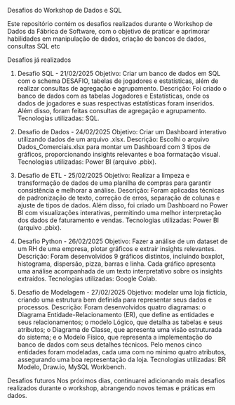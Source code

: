 Desafios do Workshop de Dados e SQL

Este repositório contém os desafios realizados durante o Workshop de Dados da Fábrica de Software, com o objetivo de praticar e aprimorar habilidades em manipulação de dados, criação de bancos de dados, consultas SQL etc

Desafios já realizados

1. Desafio SQL - 21/02/2025
Objetivo: Criar um banco de dados em SQL com o schema DESAFIO, tabelas de jogadores e estatísticas, além de realizar consultas de agregação e agrupamento.
Descrição: Foi criado o banco de dados com as tabelas Jogadores e Estatísticas, onde os dados de jogadores e suas respectivas estatísticas foram inseridos. Além disso, foram feitas consultas de agregação e agrupamento.
Tecnologias utilizadas: SQL.

2. Desafio de Dados - 24/02/2025
Objetivo: Criar um Dashboard interativo utilizando dados de um arquivo .xlsx.
Descrição: Escolhi o arquivo Dados_Comerciais.xlsx para montar um Dashboard com 3 tipos de gráficos, proporcionando insights relevantes e boa formatação visual.
Tecnologias utilizadas: Power BI (arquivo .pbix).

3. Desafio de ETL - 25/02/2025
Objetivo: Realizar a limpeza e transformação de dados de uma planilha de compras para garantir consistência e melhorar a análise.
Descrição: Foram aplicadas técnicas de padronização de texto, correção de erros, separação de colunas e ajuste de tipos de dados. Além disso, foi criado um Dashboard no Power BI com visualizações interativas, permitindo uma melhor interpretação dos dados de faturamento e vendas.
Tecnologias utilizadas: Power BI (arquivo .pbix).

4. Desafio Python - 26/02/2025
Objetivo: Fazer a análise de um dataset de um RH de uma empresa, plotar gráficos e extrair insights relevantes.
Descrição: Foram desenvolvidos 9 gráficos distintos, incluindo boxplot, histograma, dispersão, pizza, barras e linha. Cada gráfico apresenta uma análise acompanhada de um texto interpretativo sobre os insights extraídos.
Tecnologias utilizadas: Google Colab.

5. Desafio de Modelagem - 27/02/2025
Objetivo: modelar uma loja fictícia, criando uma estrutura bem definida para representar seus dados e processos.
Descrição: Foram desenvolvidos quatro diagramas: o Diagrama Entidade-Relacionamento (ER), que define as entidades e seus relacionamentos; o modelo Lógico, que detalha as tabelas e seus atributos; o Diagrama de Classe, que apresenta uma visão estruturada do sistema; e o Modelo Físico, que representa a implementação do banco de dados com seus detalhes técnicos. Pelo menos cinco entidades foram modeladas, cada uma com no mínimo quatro atributos, assegurando uma boa representação da loja.
Tecnologias utilizadas: BR Modelo, Draw.io, MySQL Workbench.

Desafios futuros
Nos próximos dias, continuarei adicionando mais desafios realizados durante o workshop, abrangendo novos temas e práticas em dados.
